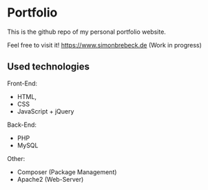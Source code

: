 # Portfolio
This is the github repo of my personal portfolio website.

Feel free to visit it! https://www.simonbrebeck.de (Work in progress)

## Used technologies
Front-End:
- HTML,
- CSS
- JavaScript + jQuery

Back-End:
- PHP
- MySQL

Other:
- Composer (Package Management)
- Apache2 (Web-Server)
